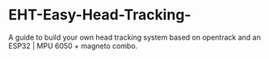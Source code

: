 # EHT-Easy-Head-Tracking-
A guide to build your own head tracking system based on opentrack and an ESP32 | MPU 6050 + magneto combo.

